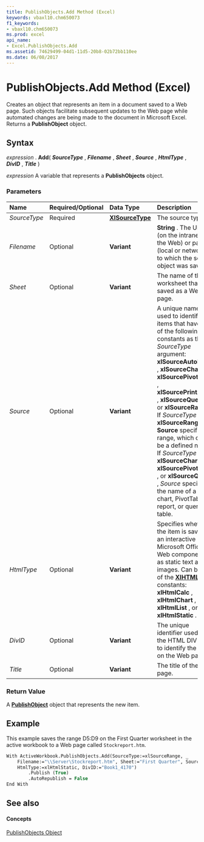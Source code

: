 ```yaml
---
title: PublishObjects.Add Method (Excel)
keywords: vbaxl10.chm650073
f1_keywords:
- vbaxl10.chm650073
ms.prod: excel
api_name:
- Excel.PublishObjects.Add
ms.assetid: 74629499-04d1-11d5-20b8-02b72bb110ee
ms.date: 06/08/2017
---
```



# PublishObjects.Add Method (Excel)

Creates an object that represents an item in a document saved to a Web page. Such objects facilitate subsequent updates to the Web page while automated changes are being made to the document in Microsoft Excel. Returns a  **PublishObject** object.


## Syntax

 _expression_ . **Add**( **_SourceType_** , **_Filename_** , **_Sheet_** , **_Source_** , **_HtmlType_** , **_DivID_** , **_Title_** )

 _expression_ A variable that represents a **PublishObjects** object.


### Parameters



|**Name**|**Required/Optional**|**Data Type**|**Description**|
|:-----|:-----|:-----|:-----|
| _SourceType_|Required| **[XlSourceType](Excel.XlSourceType.md)**|The source type.|
| _Filename_|Optional| **Variant**| **String** . The URL (on the intranet or the Web) or path (local or network) to which the source object was saved.|
| _Sheet_|Optional| **Variant**|The name of the worksheet that was saved as a Web page.|
| _Source_|Optional| **Variant**|A unique name used to identify items that have one of the following constants as their  _SourceType_ argument: **xlSourceAutoFilter** , **xlSourceChart** , **xlSourcePivotTable** , **xlSourcePrintArea** , **xlSourceQuery** , or **xlSourceRange** . If _SourceType_ is **xlSourceRange** , **Source** specifies a range, which can be a defined name. If _SourceType_ is **xlSourceChart** , **xlSourcePivotTable** , or **xlSourceQuery** , _Source_ specifies the name of a chart, PivotTable report, or query table.|
| _HtmlType_|Optional| **Variant**|Specifies whether the item is saved as an interactive Microsoft Office Web component or as static text and images. Can be one of the  **[XlHTMLType](Excel.XlHtmlType.md)** constants: **xlHtmlCalc** , **xlHtmlChart** , **xlHtmlList** , or **xlHtmlStatic** .|
| _DivID_|Optional| **Variant**|The unique identifier used in the HTML DIV tag to identify the item on the Web page.|
| _Title_|Optional| **Variant**|The title of the Web page.|

### Return Value

A  **[PublishObject](Excel.PublishObject.md)** object that represents the new item.


## Example

This example saves the range D5:D9 on the First Quarter worksheet in the active workbook to a Web page called  `Stockreport.htm`.


```vb
With ActiveWorkbook.PublishObjects.Add(SourceType:=xlSourceRange, _ 
    Filename:="\\Server\Stockreport.htm", Sheet:="First Quarter", Source:="$G$3:$H$6", _ 
    HtmlType:=xlHtmlStatic, DivID:="Book1_4170") 
        .Publish (True) 
        .AutoRepublish = False 
End With
```


## See also


#### Concepts


[PublishObjects Object](Excel.PublishObjects.md)

